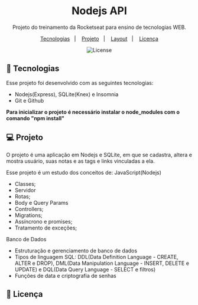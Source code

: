 <h1 align="center"> Nodejs API </h1>

<p align="center">
Projeto do treinamento da Rocketseat para ensino de tecnologias WEB.
</p>

<p align="center">
  <a href="#-tecnologias">Tecnologias</a>&nbsp;&nbsp;&nbsp;|&nbsp;&nbsp;&nbsp;
  <a href="#-projeto">Projeto</a>&nbsp;&nbsp;&nbsp;|&nbsp;&nbsp;&nbsp;
  <a href="#-layout">Layout</a>&nbsp;&nbsp;&nbsp;|&nbsp;&nbsp;&nbsp;
  <a href="#memo-licença">Licença</a>
</p>

<p align="center">
  <img alt="License" src="https://img.shields.io/static/v1?label=license&message=MIT&color=49AA26&labelColor=000000">
</p>


## 🚀 Tecnologias

Esse projeto foi desenvolvido com as seguintes tecnologias:

- Nodejs(Express), SQLite(Knex) e Insomnia 
- Git e Github

**Para inicializar o projeto é necessário instalar o node_modules com o comando "npm install"**

## 💻 Projeto

O projeto é uma aplicação em Nodejs e SQLite, em que se cadastra, altera e mostra usuário, suas notas e as tags e links vinculadas a ela.

Esse projeto é um estudo dos conceitos de:
JavaScript(Nodejs)
- Classes;
- Servidor
- Rotas;
- Body e Query Params
- Controllers;
- Migrations;
- Assíncrono e promises;
- Tratamento de exceções;

Banco de Dados
- Estruturação e gerenciamento de banco de dados
- Tipos de linguagem SQL: DDL(Data Definition Language - CREATE, ALTER e DROP), DML(Data Manipulation Language - INSERT, DELETE e UPDATE) e DQL(Data Query Language - SELECT e filtros)
- Funções de data e criptografia de senhas

## :memo: Licença